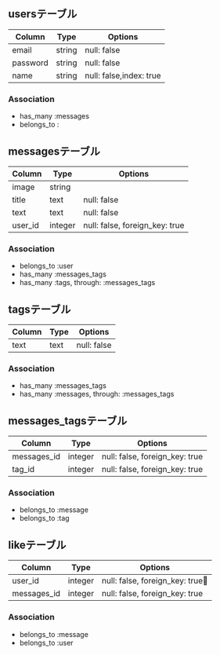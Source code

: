 ## usersテーブル
|Column|Type|Options|
|------|----|-------|
|email|string|null: false|
|password|string|null: false|
|name|string|null: false,index: true|
### Association
- has_many :messages
- belongs_to :

## messagesテーブル
|Column|Type|Options|
|------|----|-------|
|image|string||
|title|text|null: false|
|text|text|null: false|
|user_id|integer|null: false, foreign_key: true|
### Association
- belongs_to :user
- has_many :messages_tags
- has_many  :tags,  through:  :messages_tags

## tagsテーブル
|Column|Type|Options|
|------|----|-------|
|text|text|null: false|
### Association
- has_many :messages_tags
- has_many  :messages,  through:  :messages_tags

## messages_tagsテーブル
|Column|Type|Options|
|------|----|-------|
|messages_id|integer|null: false, foreign_key: true|
|tag_id|integer|null: false, foreign_key: true|
### Association
- belongs_to :message
- belongs_to :tag

## likeテーブル
|Column|Type|Options|
|------|----|-------|
|user_id|integer|null: false, foreign_key: true|
|messages_id|integer|null: false, foreign_key: true|
### Association
- belongs_to :message
- belongs_to :user